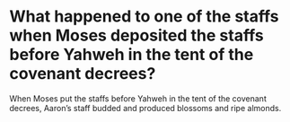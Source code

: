 # What happened to one of the staffs when Moses deposited the staffs before Yahweh in the tent of the covenant decrees?

When Moses put the staffs before Yahweh in the tent of the covenant decrees, Aaron’s staff budded and produced blossoms and ripe almonds.
